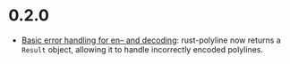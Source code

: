 # 0.2.0

* [Basic error handling for en– and decoding](https://github.com/tmcw/rust-polyline/pull/3): rust-polyline
  now returns a `Result` object, allowing it to handle incorrectly
  encoded polylines.
